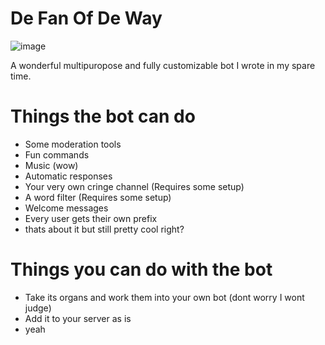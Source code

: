 # De Fan Of De Way

![image](https://user-images.githubusercontent.com/48448818/109732073-0e406c00-7b82-11eb-80e5-99df92ab9d18.png)


A wonderful multipuropose and fully customizable bot I wrote in my spare time.

# Things the bot can do
- Some moderation tools
- Fun commands
- Music (wow)
- Automatic responses
- Your very own cringe channel (Requires some setup)
- A word filter (Requires some setup)
- Welcome messages
- Every user gets their own prefix
- thats about it but still pretty cool right?

# Things you can do with the bot
- Take its organs and work them into your own bot (dont worry I wont judge)
- Add it to your server as is
- yeah
